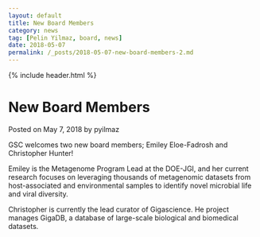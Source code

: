 ```yaml
---
layout: default
title: New Board Members
category: news
tag: [Pelin Yilmaz, board, news]
date: 2018-05-07
permalink: /_posts/2018-05-07-new-board-members-2.md
---
```

{% include header.html %}

New Board Members
=================

Posted on May 7, 2018 by pyilmaz

GSC welcomes two new board members; Emiley Eloe-Fadrosh and Christopher Hunter!

Emiley is the Metagenome Program Lead at the DOE-JGI, and her current research focuses on leveraging thousands of metagenomic datasets from host-associated and environmental samples to identify novel microbial life and viral diversity.

Christopher is currently the lead curator of Gigascience. He project manages GigaDB, a database of large-scale biological and biomedical datasets.
